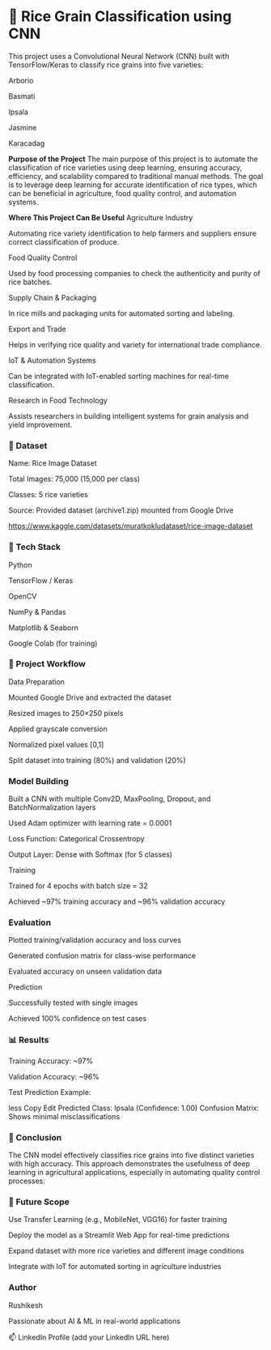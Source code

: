 # 🌾 Rice Grain Classification using CNN
This project uses a Convolutional Neural Network (CNN) built with TensorFlow/Keras to classify rice grains into five varieties:

Arborio

Basmati

Ipsala

Jasmine

Karacadag

**Purpose of the Project**
The main purpose of this project is to automate the classification of rice varieties using deep learning, ensuring accuracy, efficiency, and scalability compared to traditional manual methods.
The goal is to leverage deep learning for accurate identification of rice types, which can be beneficial in agriculture, food quality control, and automation systems.

**Where This Project Can Be Useful**
Agriculture Industry

Automating rice variety identification to help farmers and suppliers ensure correct classification of produce.

Food Quality Control

Used by food processing companies to check the authenticity and purity of rice batches.

Supply Chain & Packaging

In rice mills and packaging units for automated sorting and labeling.

Export and Trade

Helps in verifying rice quality and variety for international trade compliance.

IoT & Automation Systems

Can be integrated with IoT-enabled sorting machines for real-time classification.

Research in Food Technology

Assists researchers in building intelligent systems for grain analysis and yield improvement.



### 📂 Dataset
Name: Rice Image Dataset

Total Images: 75,000 (15,000 per class)

Classes: 5 rice varieties

Source: Provided dataset (archive1.zip) mounted from Google Drive

https://www.kaggle.com/datasets/muratkokludataset/rice-image-dataset

### 🧠 Tech Stack
Python

TensorFlow / Keras

OpenCV

NumPy & Pandas

Matplotlib & Seaborn

Google Colab (for training)

### 🚀 Project Workflow
Data Preparation

Mounted Google Drive and extracted the dataset

Resized images to 250×250 pixels

Applied grayscale conversion

Normalized pixel values [0,1]

Split dataset into training (80%) and validation (20%)

### Model Building

Built a CNN with multiple Conv2D, MaxPooling, Dropout, and BatchNormalization layers

Used Adam optimizer with learning rate = 0.0001

Loss Function: Categorical Crossentropy

Output Layer: Dense with Softmax (for 5 classes)

Training

Trained for 4 epochs with batch size = 32

Achieved ~97% training accuracy and ~96% validation accuracy

### Evaluation

Plotted training/validation accuracy and loss curves

Generated confusion matrix for class-wise performance

Evaluated accuracy on unseen validation data

Prediction

Successfully tested with single images

Achieved 100% confidence on test cases

### 📊 Results
Training Accuracy: ~97%

Validation Accuracy: ~96%

Test Prediction Example:

less
Copy
Edit
Predicted Class: Ipsala (Confidence: 1.00)
Confusion Matrix: Shows minimal misclassifications

### 📌 Conclusion
The CNN model effectively classifies rice grains into five distinct varieties with high accuracy.
This approach demonstrates the usefulness of deep learning in agricultural applications, especially in automating quality control processes.

### 🔮 Future Scope
Use Transfer Learning (e.g., MobileNet, VGG16) for faster training

Deploy the model as a Streamlit Web App for real-time predictions

Expand dataset with more rice varieties and different image conditions

Integrate with IoT for automated sorting in agriculture industries

### Author
Rushikesh

Passionate about AI & ML in real-world applications

📫 LinkedIn Profile (add your LinkedIn URL here)
